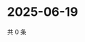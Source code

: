 # 2025-06-19

共 0 条

<!-- BEGIN ZHIHUQUESTIONS -->
<!-- 最后更新时间 Thu Jun 19 2025 22:11:25 GMT+0800 (China Standard Time) -->

<!-- END ZHIHUQUESTIONS -->
